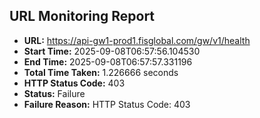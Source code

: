 ## URL Monitoring Report

- **URL:** https://api-gw1-prod1.fisglobal.com/gw/v1/health
- **Start Time:** 2025-09-08T06:57:56.104530
- **End Time:** 2025-09-08T06:57:57.331196
- **Total Time Taken:** 1.226666 seconds
- **HTTP Status Code:** 403
- **Status:** Failure
- **Failure Reason:** HTTP Status Code: 403
